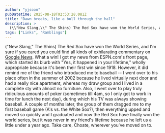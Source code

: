 ```yaml
---
author: "yjsoon"
pubDatetime: 2025-08-18T02:53:28.081Z
title: "Dawn breaks, like a bull through the hall"
description: >
  (\\"New Slang,\\" The Shins) The Red Sox have won the World Series, and I'm sure if you cared you could find all kinds of exhilarating commentary on Goog...
tags: ["Links", "Ramblings"]
---
```






("New Slang," The Shins) The Red Sox have won the World Series, and I'm sure if you cared you could find all kinds of exhilarating commentary on [Google News](http://news.google.com). What a win! I got my news from ESPN.com's front page, which started its blurb with "Yes, it happened in your lifetime," wholly appropriate because it's been their first win since 1918. However, it did remind me of the friend who introduced me to baseball -- I went over to his place often in the summer of 2002 because he lived virtually next door and had a really nice apartment, whereas my draw group and I lived in a complete sty with almost no furniture. Also, I went over to play truly ridiculous amounts of poker (sometimes till 4am, so I only got to work in time for lunch the next day), during which his TV was always showing baseball. A couple of months later, the group of them dragged me to my first baseball game (A's vs. the White Sox?), then everything upped and moved so quickly and I graduated and now the Red Sox have finally won the world series, but it was never in my friend's lifetime because he left us a little under a year ago. Take care, Choate, wherever you've moved on to.